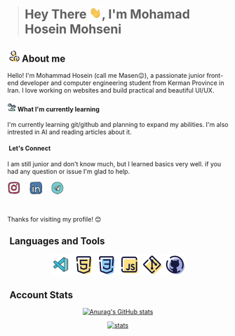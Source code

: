 > # Hey There <img src="./gif/shaking-hand.gif" width="28px">, I'm Mohamad Hosein Mohseni

## <img src="./icon/icons8-about-me-96.png" width="28px"> About me

Hello! I'm Mohammad Hosein (call me Masen😉), a passionate junior front-end developer and computer engineering student from Kerman Province in Iran. I love working on websites and build practical and beautiful UI/UX.

#### <img src="./icon/icons8-sprout-96.png" width="20px">  What I'm currently learning

I'm currently learning git/github and planning to expand my abilities. I'm also intrested in AI and reading articles about it.

#### <img src="" width=""> Let's Connect

I am still junior and don't know much, but I learned basics very well. if you had any question or issue I'm glad to help.

<p align="left">
    <a href="https://www.instagram.com/dev_masen/"><img src="./icon/instagram.svg" width="30px"></a> &nbsp;&nbsp;&nbsp;
    <a href="https://www.linkedin.com/in/m-hossein-mohseni-794a062bb"><img src="./icon/linked-in.svg" width="30px"></a> &nbsp;&nbsp;&nbsp;
    <a href="https://t.me/Ma3eN_M"><img src="./icon/telegram.svg" width="30px"></a> &nbsp;&nbsp;&nbsp;
</p>

</br>

Thanks for visiting my profile! 😊

## <img src="" width=""> Languages and Tools

<p align="center">
    <a href="https://code.visualstudio.com/"><img src="./icon/icons8-visual-studio-code-2019-100.png" width="48px"></a>
    <a href="https://www.w3schools.com/html/"><img src="./icon/icons8-html-5-96.png" width="48px"></a>
    <a href="https://www.w3schools.com/css/"><img src="./icon/icons8-css3-96.png" width="48px"></a>
    <a href="https://javascript.info/"><img src="./icon/icons8-javascript-96.png" width="48px"></a>
    <a href="https://git-scm.com/"><img src="./icon/icons8-git-96.png" width="48px"></a>
    <a href="https://github.com/"><img src="./icon/icons8-github-96.png" width="48px"></a>
</p>

<!-- ## 📖 Currently Learning ... -->

## <img src="" width=""> Account Stats

<p align="center">
<a href="https://github.com/DevMasen">
<img src="https://github-readme-stats.vercel.app/api?username=DevMasen&hide=stars&show_icons=true&theme=dark" alt="Anurag's GitHub stats">
</a>
</p>
<p align="center">
<a href="https://github.com/DevMasen">
<img src="https://github-readme-stats.vercel.app/api/top-langs/?username=DevMasen&layout=pie&theme=dark" alt="stats">
</a>
</p>
